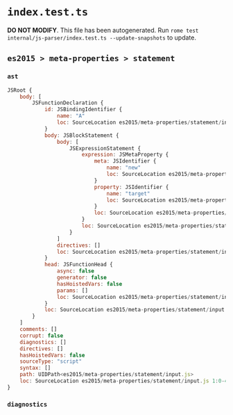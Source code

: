 # `index.test.ts`

**DO NOT MODIFY**. This file has been autogenerated. Run `rome test internal/js-parser/index.test.ts --update-snapshots` to update.

## `es2015 > meta-properties > statement`

### `ast`

```javascript
JSRoot {
	body: [
		JSFunctionDeclaration {
			id: JSBindingIdentifier {
				name: "A"
				loc: SourceLocation es2015/meta-properties/statement/input.js 1:9-1:10 (A)
			}
			body: JSBlockStatement {
				body: [
					JSExpressionStatement {
						expression: JSMetaProperty {
							meta: JSIdentifier {
								name: "new"
								loc: SourceLocation es2015/meta-properties/statement/input.js 2:2-2:5 (new)
							}
							property: JSIdentifier {
								name: "target"
								loc: SourceLocation es2015/meta-properties/statement/input.js 2:6-2:12 (target)
							}
							loc: SourceLocation es2015/meta-properties/statement/input.js 2:2-2:12
						}
						loc: SourceLocation es2015/meta-properties/statement/input.js 2:2-2:13
					}
				]
				directives: []
				loc: SourceLocation es2015/meta-properties/statement/input.js 1:13-3:1
			}
			head: JSFunctionHead {
				async: false
				generator: false
				hasHoistedVars: false
				params: []
				loc: SourceLocation es2015/meta-properties/statement/input.js 1:10-1:12
			}
			loc: SourceLocation es2015/meta-properties/statement/input.js 1:0-3:1
		}
	]
	comments: []
	corrupt: false
	diagnostics: []
	directives: []
	hasHoistedVars: false
	sourceType: "script"
	syntax: []
	path: UIDPath<es2015/meta-properties/statement/input.js>
	loc: SourceLocation es2015/meta-properties/statement/input.js 1:0-4:0
}
```

### `diagnostics`

```

```
